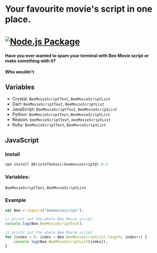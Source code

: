 # Your favourite movie's script in one place.
# [![Node.js Package](https://github.com/KristofKekesi/BeeMovieScript/actions/workflows/npm-publish.yml/badge.svg)](https://github.com/KristofKekesi/BeeMovieScript/actions/workflows/npm-publish.yml)

#### Have you ever wanted to spam your terminal with Bee Movie script or make something with it?

__Who wouldn't__

## Variables
- Crystal: `BeeMovieScriptText`, `BeeMovieScriptList`
- Dart: `BeeMovieScriptText`, `BeeMovieScriptList`
- JavaScript: `BeeMovieScriptText`, `BeeMovieScriptList`
- Python: `BeeMovieScriptText`, `BeeMovieScriptList`
- Reason: `beeMovieScriptText`, `beeMovieScriptList`
- Ruby: `BeeMovieScriptText`, `BeeMovieScriptList`

## JavaScript
### Install
```js
npm install @kristofkekesi/beemoviescript@1.0.4
```

### Variables:
`BeeMovieScriptText`, `BeeMovieScriptList`

### Example
``` js
var Bee = require("beemoviescript");

// prints out the whole Bee Movie script
console.log(Bee.BeeMovieScriptText);

// prints out the whole Bee Movie script
for (index = 0; index < Bee.BeeMovieScriptList.length; index++) {
    console.log(Bee.BeeMovieScriptList[index]);
}
```
